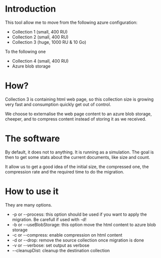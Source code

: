 # Introduction 
This tool allow me to move from the following azure configuration:

- Collection 1 (small, 400 RU)
- Collection 2 (small, 400 RU)
- Collection 3 (huge, 1000 RU & 10 Go)

To the following one

- Collection 4 (small, 400 RU)
- Azure blob storage

# How?

Collection 3 is containing html web page, so this collection size is growing very fast and consumption quickly get out of control.

We choose to externalise the web page content to an azure blob storage, cheeper, and to compress content instead of storing it as we received.

# The software

By default, it does not to anything. It is running as a simulation.
The goal is then to get some stats about the current documents, like size and count.

It allow us to get a good idea of the initial size, the compressed one, the compression rate and the required time to do the migration.

# How to use it

They are many options.
- -p or --process: this option should be used if you want to apply the migration. Be carefull if used with -d!
- -b or --useBlobStorage: this option move the html content to azure blob storage
- -c or --compress: enable compression on html content
- -d or --drop: remove the source collection once migration is done
- -v or --verbose: set output as verbose
- --cleanupDist: cleanup the destination collection
